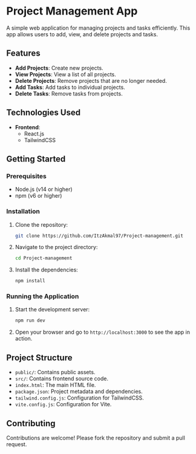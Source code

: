 # Project Management App

A simple web application for managing projects and tasks efficiently. This app allows users to add, view, and delete projects and tasks.

## Features

- **Add Projects**: Create new projects.
- **View Projects**: View a list of all projects.
- **Delete Projects**: Remove projects that are no longer needed.
- **Add Tasks**: Add tasks to individual projects.
- **Delete Tasks**: Remove tasks from projects.

## Technologies Used

- **Frontend**:
  - React.js
  - TailwindCSS

## Getting Started

### Prerequisites

- Node.js (v14 or higher)
- npm (v6 or higher)

### Installation

1. Clone the repository:
    ```sh
    git clone https://github.com/ItzAkmal97/Project-management.git
    ```
2. Navigate to the project directory:
    ```sh
    cd Project-management
    ```
3. Install the dependencies:
    ```sh
    npm install
    ```

### Running the Application

1. Start the development server:
    ```sh
    npm run dev
    ```
2. Open your browser and go to `http://localhost:3000` to see the app in action.

## Project Structure

- `public/`: Contains public assets.
- `src/`: Contains frontend source code.
- `index.html`: The main HTML file.
- `package.json`: Project metadata and dependencies.
- `tailwind.config.js`: Configuration for TailwindCSS.
- `vite.config.js`: Configuration for Vite.

## Contributing

Contributions are welcome! Please fork the repository and submit a pull request.
